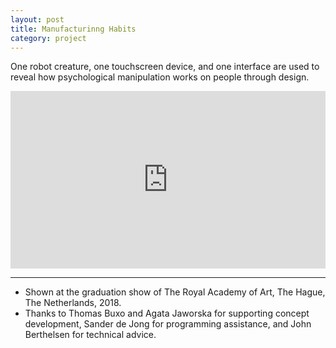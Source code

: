 ```yaml
---
layout: post
title: Manufacturinng Habits
category: project
---
```


One robot creature, one touchscreen device, and one interface are used to reveal how psychological manipulation works on people through design.

<div style="padding:56.25% 0 0 0;position:relative;"><iframe src="https://player.vimeo.com/video/283030397?h=3e7b47aa09" style="position:absolute;top:0;left:0;width:100%;height:100%;" frameborder="0" allow="autoplay; fullscreen; picture-in-picture" allowfullscreen></iframe></div><script src="https://player.vimeo.com/api/player.js"></script>

---

<ul class=credits>
  <li>Shown at the graduation show of The Royal Academy of Art, The Hague, The Netherlands, 2018.</li>
  <li>Thanks to Thomas Buxo and Agata Jaworska for supporting concept development, Sander de Jong for programming assistance, and John Berthelsen for technical advice.</li>
</ul>
